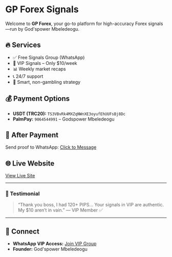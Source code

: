 # GP Forex Signals

Welcome to **GP Forex**, your go-to platform for high-accuracy Forex signals—run by God'spower Mbeledeogu.

## 🔥 Services

- ✅ Free Signals Group (WhatsApp)
- 💎 VIP Signals – Only $10/week
- 📊 Weekly market recaps
- 📞 24/7 support
- 🧠 Smart, non-gambling strategy

## 💰 Payment Options

- **USDT (TRC20):** `TS3VBvRk4MXZqNWnXE3oyufEhUUFsBj8Dc`
- **PalmPay:** `9064544991` – Godspower Mbeledeogu

## 📩 After Payment

Send proof to WhatsApp: [Click to Message](https://wa.me/2349064544991)

## 🌐 Live Website

[View Live Site](index.html)

---

### 📸 Testimonial

> “Thank you boss, I had 120+ PIPS... Your signals in VIP are authentic. My $10 aren’t in vain.” — VIP Member ✅

---

## 🤝 Connect

- **WhatsApp VIP Access:** [Join VIP Group](https://chat.whatsapp.com/EDfw9ahpaRJErc077KFOQI)
- **Founder:** God'spower Mbeledeogu
